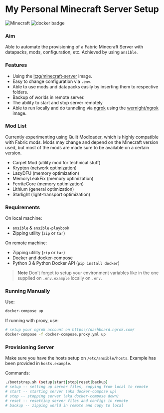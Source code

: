# My Personal Minecraft Server Setup

![Minecraft](https://img.shields.io/badge/Minecraft-1.19.2-green?logo=minecraft)
![docker badge](https://img.shields.io/badge/Docker-20.10.6-blue?logo=docker)

### Aim

Able to automate the provisioning of a Fabric Minecraft Server with datapacks, mods, configuration, etc.
Achieved by using `ansible`.

### Features

- Using the [itzg/minecraft-server](https://github.com/itzg/docker-minecraft-server/) image.
- Easy to change configuration via `.env`.
- Able to use mods and datapacks easily by inserting them to respective folders.
- Backup of worlds in remote server.
- The ability to start and stop server remotely
- Able to run locally and do tunneling via [ngrok](https://ngrok.com/) using the [wernight/ngrok](https://github.com/wernight/ngrok) image.

### Mod List

Currently experimenting using Quilt Modloader, which is highly compatible with Fabric mods. Mods may change and depend on the Minecraft version used, but most of the mods are made sure to be available on a certain version.

- Carpet Mod (utility mod for technical stuff)
- Krypton (network optimization)
- LazyDFU (memory optimization)
- MemoryLeakFix (memory optimization)
- FerriteCore (memory optimization)
- Lithium (general optimization)
- Starlight (light-transport optimization)

### Requirements

On local machine:

- `ansible` & `ansible-playbook`
- Zipping utility (`zip` or `tar`)

On remote machine:

- Zipping utility (`zip` or `tar`)
- Docker and docker-compose
- Python 3 & Python Docker API (`pip install docker`)

> **Note**
> Don't forget to setup your environment variables like in the one supplied on `.env.example` locally on `.env`.

### Running Manually

Use:

```bash
docker-compose up
```

If running with proxy, use:

```bash
# setup your ngrok account on https://dashboard.ngrok.com/
docker-compose -f docker-compose.proxy.yml up
```

### Provisioning Server

Make sure you have the hosts setup on `/etc/ansible/hosts`.
Example has been provided in `hosts.example`.

Commands:

```bash
./bootstrap.sh (setup|start|stop|reset|backup)
# setup -- setting up server files, copying from local to remote
# start -- starting server (aka docker-compose up)
# stop -- stopping server (aka docker-compose down)
# reset -- resetting server files and configs in remote
# backup -- zipping world in remote and copy to local
```
